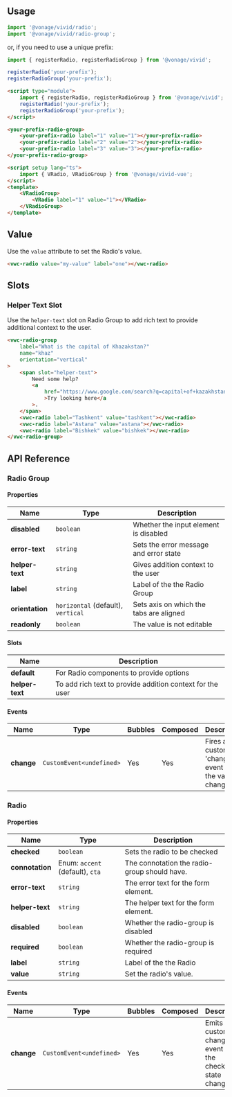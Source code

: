 ## Usage

<vwc-tabs gutters="none">
<vwc-tab label="Web component"></vwc-tab>
<vwc-tab-panel>

```js
import '@vonage/vivid/radio';
import '@vonage/vivid/radio-group';
```

or, if you need to use a unique prefix:

```js
import { registerRadio, registerRadioGroup } from '@vonage/vivid';

registerRadio('your-prefix');
registerRadioGroup('your-prefix');
```

```html preview
<script type="module">
	import { registerRadio, registerRadioGroup } from '@vonage/vivid';
	registerRadio('your-prefix');
	registerRadioGroup('your-prefix');
</script>

<your-prefix-radio-group>
	<your-prefix-radio label="1" value="1"></your-prefix-radio>
	<your-prefix-radio label="2" value="2"></your-prefix-radio>
	<your-prefix-radio label="3" value="3"></your-prefix-radio>
</your-prefix-radio-group>
```

</vwc-tab-panel>
<vwc-tab label="Vue"></vwc-tab>
<vwc-tab-panel>

```html
<script setup lang="ts">
	import { VRadio, VRadioGroup } from '@vonage/vivid-vue';
</script>
<template>
	<VRadioGroup>
		<VRadio label="1" value="1"></VRadio>
	</VRadioGroup>
</template>
```

</vwc-tab-panel>
</vwc-tabs>

## Value

Use the `value` attribute to set the Radio's value.

```html preview
<vwc-radio value="my-value" label="one"></vwc-radio>
```

## Slots

### Helper Text Slot

Use the `helper-text` slot on Radio Group to add rich text to provide additional context to the user.

```html preview
<vwc-radio-group
	label="What is the capital of Khazakstan?"
	name="khaz"
	orientation="vertical"
>
	<span slot="helper-text">
		Need some help?
		<a
			href="https://www.google.com/search?q=capital+of+kazakhstan&rlz=1C5CHFA_enGB1094GB1095&oq=capital+of+khaz"
			>Try looking here</a
		>.
	</span>
	<vwc-radio label="Tashkent" value="tashkent"></vwc-radio>
	<vwc-radio label="Astana" value="astana"></vwc-radio>
	<vwc-radio label="Bishkek" value="bishkek"></vwc-radio>
</vwc-radio-group>
```

## API Reference

### Radio Group

#### Properties

<div class="table-wrapper">

| Name            | Type                               | Description                             |
| --------------- | ---------------------------------- | --------------------------------------- |
| **disabled**    | `boolean`                          | Whether the input element is disabled   |
| **error-text**  | `string`                           | Sets the error message and error state  |
| **helper-text** | `string`                           | Gives addition context to the user      |
| **label**       | `string`                           | Label of the the Radio Group            |
| **orientation** | `horizontal` (default), `vertical` | Sets axis on which the tabs are aligned |
| **readonly**    | `boolean`                          | The value is not editable               |

</div>

#### Slots

<div class="table-wrapper">

| Name            | Description                                               |
| --------------- | --------------------------------------------------------- |
| **default**     | For Radio components to provide options                   |
| **helper-text** | To add rich text to provide addition context for the user |

</div>

#### Events

<div class="table-wrapper">

| Name       | Type                     | Bubbles | Composed | Description                                          |
| ---------- | ------------------------ | ------- | -------- | ---------------------------------------------------- |
| **change** | `CustomEvent<undefined>` | Yes     | Yes      | Fires a custom 'change' event when the value changes |

</div>

### Radio

#### Properties

<div class="table-wrapper">

| Name            | Type                            | Description                                  |
| --------------- | ------------------------------- | -------------------------------------------- |
| **checked**     | `boolean`                       | Sets the radio to be checked                 |
| **connotation** | Enum: `accent` (default), `cta` | The connotation the radio-group should have. |
| **error-text**  | `string`                        | The error text for the form element.         |
| **helper-text** | `string`                        | The helper text for the form element.        |
| **disabled**    | `boolean`                       | Whether the radio-group is disabled          |
| **required**    | `boolean`                       | Whether the radio-group is required          |
| **label**       | `string`                        | Label of the the Radio                       |
| **value**       | `string`                        | Set the radio's value.                       |

</div>

#### Events

<div class="table-wrapper">

| Name       | Type                     | Bubbles | Composed | Description                                                |
| ---------- | ------------------------ | ------- | -------- | ---------------------------------------------------------- |
| **change** | `CustomEvent<undefined>` | Yes     | Yes      | Emits a custom change event when the checked state changes |

</div>
